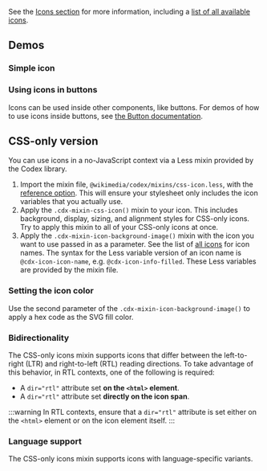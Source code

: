 <script setup>
import SimpleIcon from '@/../component-demos/icon/examples/SimpleIcon.vue';
</script>

See the [Icons section](../../icons/overview.md) for more information, including a
[list of all available icons](../../icons/all-icons.md).

## Demos

### Simple icon

<cdx-demo-wrapper :force-controls="true">
<template v-slot:demo>
	<simple-icon />
</template>

<template v-slot:code>

<<< @/../component-demos/icon/examples/SimpleIcon.vue

</template>
</cdx-demo-wrapper>

### Using icons in buttons
Icons can be used inside other components, like buttons. For demos of how to use icons inside
buttons, see [the Button documentation](./button#default-with-icon).

## CSS-only version

You can use icons in a no-JavaScript context via a Less mixin provided by the Codex library.

1. Import the mixin file, `@wikimedia/codex/mixins/css-icon.less`, with the
  [reference option](https://lesscss.org/features/#import-atrules-feature-reference).
  This will ensure your stylesheet only includes the icon variables that you actually use.
2. Apply the `.cdx-mixin-css-icon()` mixin to your icon. This includes background, display,
  sizing, and alignment styles for CSS-only icons. Try to apply this mixin to all of your CSS-only
  icons at once.
3. Apply the `.cdx-mixin-icon-background-image()` mixin with the icon you want to use passed in as
  a parameter. See the list of [all icons](../../icons/all-icons.md) for icon names. The syntax for
  the Less variable version of an icon name is `@cdx-icon-icon-name`, e.g. `@cdx-icon-info-filled`.
  These Less variables are provided by the mixin file.

<cdx-demo-wrapper>
<template v-slot:demo>
	<p>
		<span class="cdx-demo-css-icon cdx-demo-css-icon--tag"></span>
		Label
	</p>
	<p>
		<span class="cdx-demo-css-icon cdx-demo-css-icon--map-pin"></span>
		Map pin
	</p>
</template>

<template v-slot:code>

```html
<p>
	<span class="cdx-demo-css-icon cdx-demo-css-icon--tag"></span>
	Label
</p>
<p>
	<span class="cdx-demo-css-icon cdx-demo-css-icon--map-pin"></span>
	Map pin
</p>
```

```less
@import ( reference ) '@wikimedia/codex/mixins/css-icon.less';

.cdx-demo-css-icon {
	.cdx-mixin-css-icon();

	&--tag {
		.cdx-mixin-icon-background-image( @cdx-icon-tag );
	}

	&--map-pin {
		.cdx-mixin-icon-background-image( @cdx-icon-map-pin );
	}
}
```

</template>
</cdx-demo-wrapper>

### Setting the icon color

Use the second parameter of the `.cdx-mixin-icon-background-image()` to apply a hex code as the SVG
fill color.

<cdx-demo-wrapper>
<template v-slot:demo>
	<p>
		<span class="cdx-demo-css-icon cdx-demo-css-icon--trash"></span>
		Delete
	</p>
</template>

<template v-slot:code>

```html
<p>
	<span class="cdx-demo-css-icon cdx-demo-css-icon--trash"></span>
	Delete
</p>
```

```less
@import ( reference ) '@wikimedia/codex/mixins/css-icon.less';

.cdx-demo-css-icon {
	.cdx-mixin-css-icon();

	&--trash {
		.cdx-mixin-icon-background-image( @cdx-icon-trash, @color-destructive );
	}
}
```

</template>
</cdx-demo-wrapper>

### Bidirectionality

The CSS-only icons mixin supports icons that differ between the left-to-right (LTR) and
right-to-left (RTL) reading directions. To take advantage of this behavior, in RTL contexts, one of
the following is required:

- A `dir="rtl"` attribute set **on the `<html>` element**.
- A `dir="rtl"` attribute set **directly on the icon span**.

:::warning
In RTL contexts, ensure that a `dir="rtl"` attribute is set either on the `<html>` element or on the
icon element itself.
:::

<cdx-demo-wrapper>
<template v-slot:demo>
	<p>
		<span dir="ltr" class="cdx-demo-css-icon cdx-demo-css-icon--article"></span>
		Article (LTR)
	</p>
	<p>
		<span dir="rtl" class="cdx-demo-css-icon cdx-demo-css-icon--article"></span>
		Article (RTL)
	</p>
</template>

<template v-slot:code>

```html
<p>
	<span dir="ltr" class="cdx-demo-css-icon cdx-demo-css-icon--article"></span>
	Article (LTR)
</p>
<p>
	<span dir="rtl" class="cdx-demo-css-icon cdx-demo-css-icon--article"></span>
	Article (RTL)
</p>
```

```less
@import ( reference ) '@wikimedia/codex/mixins/css-icon.less';

.cdx-demo-css-icon {
	.cdx-mixin-css-icon();

	&--article {
		.cdx-mixin-icon-background-image( @cdx-icon-article );
	}
}
```

</template>
</cdx-demo-wrapper>

### Language support

The CSS-only icons mixin supports icons with language-specific variants.

<cdx-demo-wrapper>
<template v-slot:demo>
	<p lang="de">
		<span class="cdx-demo-css-icon cdx-demo-css-icon--strikethrough"></span>
		Strikethrough (German)
	</p>
	<p lang="en">
		<span class="cdx-demo-css-icon cdx-demo-css-icon--strikethrough"></span>
		Strikethrough (English)
	</p>
	<p lang="fi">
		<span class="cdx-demo-css-icon cdx-demo-css-icon--strikethrough"></span>
		Strikethrough (Finnish)
	</p>
</template>

<template v-slot:code>

```html
<p lang="de">
	<span class="cdx-demo-css-icon cdx-demo-css-icon--strikethrough"></span>
	Strikethrough (German)
</p>
<p lang="en">
	<span class="cdx-demo-css-icon cdx-demo-css-icon--strikethrough"></span>
	Strikethrough (English)
</p>
<p lang="fi">
	<span class="cdx-demo-css-icon cdx-demo-css-icon--strikethrough"></span>
	Strikethrough (Finnish)
</p>
```

```less
@import ( reference ) '@wikimedia/codex/mixins/css-icon.less';

.cdx-demo-css-icon {
	.cdx-mixin-css-icon();

	&--strikethrough {
		.cdx-mixin-icon-background-image( @cdx-icon-strikethrough );
	}
}
```

</template>
</cdx-demo-wrapper>

<style lang="less" scoped>
@import ( reference ) '@wikimedia/codex/mixins/css-icon.less';

.cdx-demo-css-icon {
	.cdx-mixin-css-icon();

	&--tag {
		.cdx-mixin-icon-background-image( @cdx-icon-tag );
	}

	&--map-pin {
		.cdx-mixin-icon-background-image( @cdx-icon-map-pin );
	}

	&--trash {
		.cdx-mixin-icon-background-image( @cdx-icon-trash, @color-destructive );
	}

	&--article {
		.cdx-mixin-icon-background-image( @cdx-icon-article );
	}

	&--strikethrough {
		.cdx-mixin-icon-background-image( @cdx-icon-strikethrough );
	}
}
</style>

